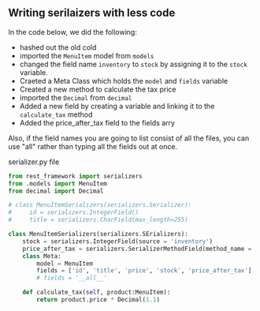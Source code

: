 ## Writing serilaizers with less code

In the code below, we did the following:

- hashed out the old cold
- imported the `MenuItem` model from `models`
- changed the field name `inventory` to `stock` by assigning it to the `stock` variable.
- Craeted a Meta Class which holds the `model` and `fields` variable
- Created a new method to calculate the tax price
- imported the `Decimal` from `decimal`
- Added a new field by creating a variable and linking it to the `calculate_tax` method
- Added the price_after_tax field to the fields arry

Also, if the field names you are going to list consist of all the files, you can use "all" rather than typing all the fields out at once.

serializer.py file

```py
from rest_framework import serializers
from .models import MenuItem
from decimal import Decimal

# class MenuItemSerializers(serializers.Serializer):
#     id = serializers.IntegerField()
#     title = serializers.CharField(max_length=255)

class MenuItemSerializers(serializers.SErializers):
    stock = serializers.IntegerField(source = 'inventory')
    price_after_tax = serializers.SerializerMethodField(method_name = 'calculate_tax')
    class Meta:
        model = MenuItem
        fields = ['id', 'title', 'price', 'stock', 'price_after_tax']
        # fields = '__all__'

    def calculate_tax(self, product:MenuItem):
        return product.price * Decimal(1.1)

```
